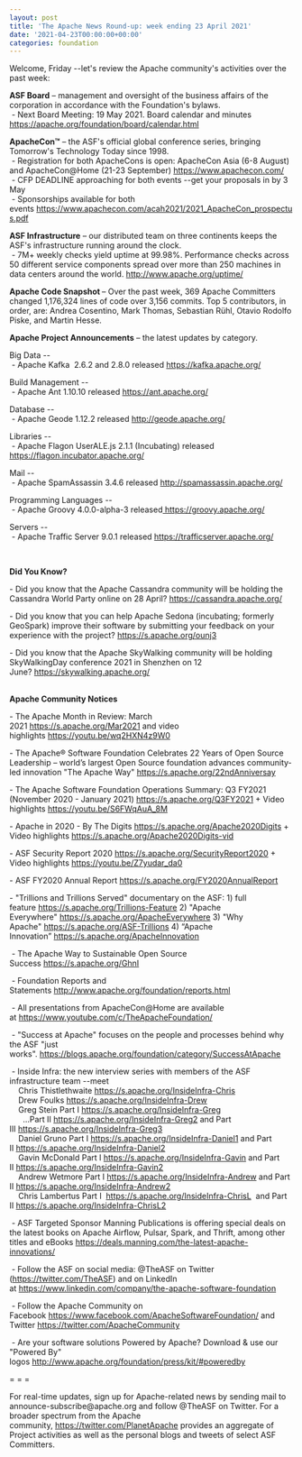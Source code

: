 ```yaml
---
layout: post
title: 'The Apache News Round-up: week ending 23 April 2021'
date: '2021-04-23T00:00:00+00:00'
categories: foundation
---
```

<p></p><p></p><p>Welcome, Friday --let's review the Apache community's activities over the past week:</p><p><span style="font-weight: 700;">ASF Board</span>&nbsp;– management and oversight of the business affairs of the corporation in accordance with the Foundation's bylaws.<br>&nbsp;- Next Board Meeting: 19 May 2021. Board calendar and minutes <a href="https://apache.org/foundation/board/calendar.html" target="_blank">https://apache.org/foundation/board/calendar.html</a><br></p><p></p><p><span style="font-weight: 700;">ApacheCon™</span>&nbsp;– the ASF's official global conference series, bringing Tomorrow's Technology Today since 1998.<br>&nbsp;- Registration for both ApacheCons is open: ApacheCon Asia (6-8 August) and ApacheCon@Home (21-23 September)&nbsp;<a href="https://www.apachecon.com/" target="_blank">https://www.apachecon.com/</a><br>&nbsp;- CFP DEADLINE approaching for both events --get your proposals in by 3 May<br>&nbsp;- Sponsorships available for both events&nbsp;<a href="https://www.apachecon.com/acah2021/2021_ApacheCon_prospectus.pdf" target="_blank">https://www.apachecon.com/acah2021/2021_ApacheCon_prospectus.pdf</a><br></p><p><span style="font-weight: 700;">ASF Infrastructure</span>&nbsp;– our distributed team on three continents keeps the ASF's infrastructure running around the clock.<br>&nbsp;- 7M+ weekly checks yield uptime at 99.98%. Performance checks across 50 different service components spread over more than 250 machines in data centers around the world.&nbsp;<a href="http://www.apache.org/uptime/" target="_blank">http://www.apache.org/uptime/</a><br></p><p><span style="font-weight: 700;">Apache Code Snapshot&nbsp;</span>– Over the past week, 369 Apache Committers changed 1,176,324 lines of 
code over 3,156 commits.&nbsp;Top 5 contributors, in order, are: Andrea Cosentino, Mark Thomas, Sebastian Rühl, Otavio Rodolfo Piske, and Martin Hesse.&nbsp; &nbsp; &nbsp; <br></p><p><span style="font-weight: 700;">Apache Project Announcements</span>&nbsp;– the latest updates by category.</p>Big Data --<br>&nbsp;- Apache <span class="il">Kafka</span>&nbsp; 2.6.2 and 2.8.0 released <a href="https://kafka.apache.org/" rel="noreferrer" target="_blank" data-saferedirecturl="https://www.google.com/url?q=https://kafka.apache.org/&amp;source=gmail&amp;ust=1619198032628000&amp;usg=AFQjCNHb2ryZmL1rKQpgQ8l6HZxZF-4KeA">https://<span class="il">kafka</span>.apache.org/</a><p></p><p>Build Management --<br>&nbsp;- Apache <span class="il">Ant</span> 1.10.10 released <a href="https://ant.apache.org/" rel="noreferrer" target="_blank" data-saferedirecturl="https://www.google.com/url?q=https://ant.apache.org/&amp;source=gmail&amp;ust=1619197619710000&amp;usg=AFQjCNFq6pyv1mxjnqEqivt2C119uwojpA">https://<span class="il">ant</span>.apache.org/</a></p><p>Database --<br>&nbsp;- Apache <span class="il">Geode</span> 1.12.2 released <a href="http://geode.apache.org/" rel="noreferrer" target="_blank" data-saferedirecturl="https://www.google.com/url?q=http://geode.apache.org/&amp;source=gmail&amp;ust=1619198321357000&amp;usg=AFQjCNExbBuD4v-XDL1Lwly7OLZp7QG64w">http://<span class="il">geode</span>.apache.org/</a></p><p>Libraries --<br>&nbsp;- Apache <span class="il">Flagon</span> UserALE.js 2.1.1 (Incubating) released <a href="https://flagon.incubator.apache.org/" rel="noreferrer" target="_blank" data-saferedirecturl="https://www.google.com/url?q=https://flagon.incubator.apache.org/&amp;source=gmail&amp;ust=1619197508181000&amp;usg=AFQjCNGI8X9WL6HHd9r0voq5516E1NSE-g">https://<span class="il">flagon</span>.incubator.apach<wbr>e.org/</a></p><p></p><p>Mail --<br>
&nbsp;- Apache <span class="il">SpamAssassin</span> 3.4.6 released <a href="http://spamassassin.apache.org/" rel="noreferrer" target="_blank" data-saferedirecturl="https://www.google.com/url?q=http://spamassassin.apache.org/&amp;source=gmail&amp;ust=1619197954521000&amp;usg=AFQjCNEkq4gUApchkdWknJypKNrJne6_RA">http://<span class="il">spamassassin</span>.apache.org<wbr>/</a></p>Programming Languages --<br>&nbsp;- Apache <span class="il">Groovy</span> 4.0.0-alpha-3 released<a href="https://groovy.apache.org/" rel="noreferrer" target="_blank" data-saferedirecturl="https://www.google.com/url?q=https://groovy.apache.org/&amp;source=gmail&amp;ust=1619197464443000&amp;usg=AFQjCNEHkAnqyoetOJuaP_hOppwzAkLQMw"> https://<span class="il">groovy</span>.apache.org/</a><p></p><p>Servers --<br>&nbsp;- Apache <span class="il">Traffic</span> <span class="il">Server</span> 9.0.1 released <a href="https://trafficserver.apache.org/" rel="noreferrer" target="_blank" data-saferedirecturl="https://www.google.com/url?q=https://trafficserver.apache.org/&amp;source=gmail&amp;ust=1619198032588000&amp;usg=AFQjCNEMKAADz3DwqT_FTW4JjRZrCVDMmg">https://trafficserver.apache.o<wbr>rg/</a><br></p><p><br></p><p></p><p></p><p></p><p><span style="font-weight: 700;">Did You Know?</span></p><p></p><p>- Did you know that the Apache Cassandra community will be holding the Cassandra World Party online on 28 April?&nbsp;<a href="https://cassandra.apache.org/" target="_blank">https://cassandra.apache.org/</a>&nbsp;</p><p>- Did you know that you can help Apache Sedona (incubating; formerly GeoSpark) improve their software by submitting your feedback on your experience with the project?&nbsp;<a href="https://s.apache.org/ounj3" target="_blank">https://s.apache.org/ounj3</a> &nbsp;&nbsp;</p><p>- Did you know that the Apache SkyWalking community will be holding SkyWalkingDay conference 2021 in Shenzhen on 12 June?&nbsp;<a href="https://skywalking.apache.org/" target="_blank">https://skywalking.apache.org/</a><br><br></p><p><span style="font-weight: 700;">Apache Community Notices</span></p><p>- The Apache Month in Review: March 2021&nbsp;<a href="https://s.apache.org/Mar2021" target="_blank">https://s.apache.org/Mar2021</a>&nbsp;and video highlights&nbsp;<a href="https://youtu.be/wq2HXN4z9W0" target="_blank">https://youtu.be/wq2HXN4z9W0</a></p><p>- The&nbsp;<span class="il">Apache</span>® Software Foundation Celebrates 22 Years of Open Source Leadership – world’<span class="il">s</span>&nbsp;largest Open Source foundation advances community-led innovation "The<span class="il">&nbsp;Apache</span>&nbsp;Way"&nbsp;<a href="https://s.apache.org/22ndAnniversay" target="_blank">https://s.apache.org/22ndAnniversay</a></p><p>- The&nbsp;<span class="il">Apache</span>&nbsp;Software Foundation Operations Summary: Q3 FY2021 (November 2020 - January 2021)&nbsp;<a href="https://s.apache.org/Q3FY2021" target="_blank">https://s.apache.org/Q3FY2021</a>&nbsp;+ Video highlights&nbsp;<a href="https://youtu.be/S6FWqAuA_8M" target="_blank">https://youtu.be/S6FWqAuA_8M</a></p><p>- Apache in 2020 - By The Digits&nbsp;<font color="#337ab7"><a href="https://s.apache.org/Apache2020Digits" target="_blank">https://s.apache.org/Apache2020Digits</a>&nbsp;</font>+ Video highlights&nbsp;<a href="https://s.apache.org/Apache2020Digits-vid" target="_blank">https://s.apache.org/Apache2020Digits-vid</a></p><p>- ASF Security Report 2020&nbsp;<a href="https://s.apache.org/SecurityReport2020" target="_blank">https://s.apache.org/SecurityReport2020</a>&nbsp;+ Video highlights&nbsp;<a href="https://youtu.be/Z7yudar_da0" rel="noreferrer" target="_blank" data-saferedirecturl="https://www.google.com/url?q=https://youtu.be/Z7yudar_da0&amp;source=gmail&amp;ust=1614320952600000&amp;usg=AFQjCNGAfKh6FsJX7CJ5hQqcOInb2wpTdg">https://youtu.be/Z7yudar_da0</a></p><p>- ASF FY2020 Annual Report&nbsp;<a href="https://s.apache.org/FY2020AnnualReport" target="_blank">https://s.apache.org/FY2020AnnualReport</a><br></p><p>- "Trillions and Trillions Served" documentary on the ASF: 1) full feature&nbsp;<a href="https://s.apache.org/Trillions-Feature" target="_blank">https://s.apache.org/Trillions-Feature</a>&nbsp;2) "Apache Everywhere"&nbsp;<a href="https://s.apache.org/ApacheEverywhere" target="_blank">https://s.apache.org/ApacheEverywhere</a>&nbsp;3) "Why Apache"&nbsp;<a href="https://s.apache.org/ASF-Trillions" target="_blank">https://s.apache.org/ASF-Trillions</a>&nbsp;4)&nbsp;“Apache Innovation”&nbsp;<a href="https://s.apache.org/ApacheInnovation" target="_blank">https://s.apache.org/ApacheInnovation</a>&nbsp;</p><p>&nbsp;- The Apache Way to Sustainable Open Source Success&nbsp;<a href="https://s.apache.org/GhnI" target="_blank">https://s.apache.org/GhnI</a><br></p><p>&nbsp;- Foundation Reports and Statements&nbsp;<a href="http://www.apache.org/foundation/reports.html" target="_blank">http://www.apache.org/foundation/reports.html</a><br></p><p>&nbsp;- All presentations from ApacheCon@Home are available at&nbsp;<a href="https://www.youtube.com/c/TheApacheFoundation/" target="_blank">https://www.youtube.com/c/TheApacheFoundation/</a>&nbsp;</p><p>&nbsp;- "Success at Apache" focuses on the people and processes behind why the ASF "just works".&nbsp;<a href="https://blogs.apache.org/foundation/category/SuccessAtApache" target="_blank">https://blogs.apache.org/foundation/category/SuccessAtApache</a><br></p><div><p>&nbsp;- Inside Infra: the new interview series with members of the ASF infrastructure team --meet&nbsp;<br>&nbsp; &nbsp; Chris Thistlethwaite&nbsp;<a href="https://s.apache.org/InsideInfra-Chris" target="_blank">https://s.apache.org/InsideInfra-Chris</a><br>&nbsp; &nbsp; Drew Foulks&nbsp;<a href="https://s.apache.org/InsideInfra-Drew" rel="noreferrer" target="_blank" data-saferedirecturl="https://www.google.com/url?q=https://s.apache.org/InsideInfra-Drew&amp;source=gmail&amp;ust=1588339104628000&amp;usg=AFQjCNF9dVEn48pV7o9HBG14sP9uprU8Xw">https://s.apache.org/InsideInf<wbr>ra-Drew</a><br>&nbsp; &nbsp; Greg Stein Part I&nbsp;<a href="https://s.apache.org/InsideInfra-Greg" target="_blank">https://s.apache.org/InsideInfra-Greg</a><br>&nbsp; &nbsp; &nbsp; ...Part II&nbsp;<a href="https://s.apache.org/InsideInfra-Greg2" target="_blank">https://s.apache.org/InsideInfra-Greg2</a>&nbsp;and Part III&nbsp;<a href="https://s.apache.org/InsideInfra-Greg3" target="_blank">https://s.apache.org/InsideInfra-Greg3</a><br>&nbsp; &nbsp; Daniel Gruno Part I&nbsp;<a href="https://s.apache.org/InsideInfra-Daniel1" target="_blank">https://s.apache.org/InsideInfra-Daniel1</a>&nbsp;and Part II&nbsp;<a href="https://s.apache.org/InsideInfra-Daniel2" target="_blank">https://s.apache.org/InsideInfra-Daniel2</a><br>&nbsp;&nbsp;&nbsp; Gavin McDonald Part I&nbsp;<a href="https://s.apache.org/InsideInfra-Gavin" target="_blank">https://s.apache.org/InsideInfra-Gavin</a>&nbsp;and Part II&nbsp;<a href="https://s.apache.org/InsideInfra-Gavin2" target="_blank">https://s.apache.org/InsideInfra-Gavin2</a><br>&nbsp;&nbsp;&nbsp; Andrew Wetmore Part I&nbsp;<a href="https://s.apache.org/InsideInfra-Andrew" target="_blank">https://s.apache.org/InsideInfra-Andrew</a>&nbsp;and Part II&nbsp;<a href="https://s.apache.org/InsideInfra-Andrew2" target="_blank">https://s.apache.org/InsideInfra-Andrew2</a><br>&nbsp; &nbsp; Chris Lambertus Part I&nbsp;&nbsp;<a href="https://s.apache.org/InsideInfra-ChrisL" target="_blank">https://s.apache.org/InsideInfra-ChrisL</a>&nbsp; and Part II&nbsp;<a href="https://s.apache.org/InsideInfra-ChrisL2" target="_blank">https://s.apache.org/InsideInfra-ChrisL2</a></p></div><div><p>&nbsp;- ASF Targeted Sponsor Manning Publications is offering special deals on the latest books on Apache Airflow, Pulsar, Spark, and Thrift, among other titles and eBooks&nbsp;<a href="https://deals.manning.com/the-latest-apache-innovations/" target="_blank">https://deals.manning.com/the-latest-apache-innovations/</a></p><p>&nbsp;- Follow the ASF on social media: @TheASF on Twitter (<a href="https://twitter.com/TheASF">https://twitter.com/TheASF</a>) and on LinkedIn at&nbsp;<a href="https://www.linkedin.com/company/the-apache-software-foundation">https://www.linkedin.com/company/the-apache-software-foundation</a></p><p>&nbsp;- Follow the Apache Community on Facebook&nbsp;<a href="https://www.facebook.com/ApacheSoftwareFoundation/" target="_blank">https://www.facebook.com/ApacheSoftwareFoundation/</a>&nbsp;and Twitter&nbsp;<a href="https://twitter.com/ApacheCommunity">https://twitter.com/ApacheCommunity</a></p></div><div>&nbsp;- Are your software solutions Powered by Apache? Download &amp; use our "Powered By" logos&nbsp;<a href="http://www.apache.org/foundation/press/kit/#poweredby" target="_blank">http://www.apache.org/foundation/press/kit/#poweredby</a><br></div><p><span class="LrzXr"></span><span class="LrzXr"></span></p><div><p>= = =</p><p>For real-time updates, sign up for Apache-related news by sending mail to announce-subscribe@apache.org and follow @TheASF on Twitter. For a broader spectrum from the Apache community,&nbsp;<a href="https://twitter.com/PlanetApache">https://twitter.com/PlanetApache</a>&nbsp;provides an aggregate of Project activities as well as the personal blogs and tweets of select ASF Committers.</p></div><p></p><p></p>
